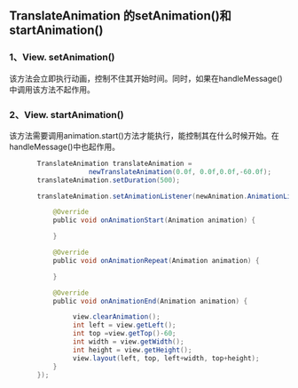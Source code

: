 ## TranslateAnimation 的setAnimation()和startAnimation()

### 1、View. setAnimation()

​	该方法会立即执行动画，控制不住其开始时间。同时，如果在handleMessage()中调用该方法不起作用。

### 2、View. startAnimation()

​	该方法需要调用animation.start()方法才能执行，能控制其在什么时候开始。在handleMessage()中也起作用。

```java
	   TranslateAnimation translateAnimation = 
  					newTranslateAnimation(0.0f, 0.0f,0.0f,-60.0f); 
       translateAnimation.setDuration(500);

       translateAnimation.setAnimationListener(newAnimation.AnimationListener() {

           @Override
           public void onAnimationStart(Animation animation) {

           }

           @Override
           public void onAnimationRepeat(Animation animation) {

           }

           @Override
           public void onAnimationEnd(Animation animation) {

                view.clearAnimation();
                int left = view.getLeft();
                int top =view.getTop()-60;
                int width = view.getWidth();
                int height = view.getHeight();
                view.layout(left, top, left+width, top+height);
           }
       });    
```



 

